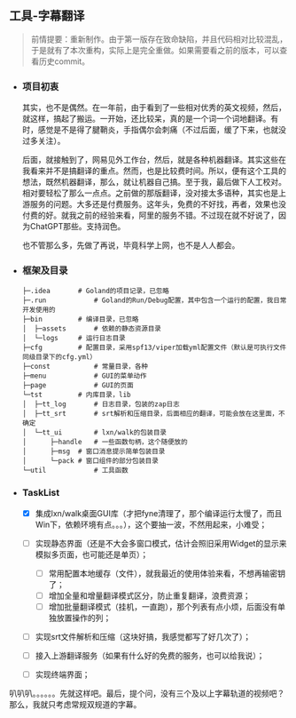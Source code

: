 ## 工具-字幕翻译

> 前情提要：重新制作。由于第一版存在致命缺陷，并且代码相对比较混乱，于是就有了本次重构，实际上是完全重做。如果需要看之前的版本，可以查看历史commit。
>



- ### 项目初衷

  其实，也不是偶然。在一年前，由于看到了一些相对优秀的英文视频，然后，就这样，搞起了搬运。一开始，还比较呆，真的是一个词一个词地翻译。有时，感觉是不是得了腱鞘炎，手指偶尔会刺痛（不过后面，缓了下来，也就没过多关注）。

  后面，就接触到了，网易见外工作台，然后，就是各种机器翻译。其实这些在我看来并不是搞翻译的重点。然而，也是比较费时间。所以，便有这个工具的想法，既然机器翻译，那么，就让机器自己搞。至于我，最后做下人工校对。相对要轻松了那么一点点。之前做的那版翻译，没对接太多语种，其实也是上游服务的问题。大多还是付费服务。这年头，免费的不好找，再者，效果也没付费的好。就我之前的经验来看，阿里的服务不错。不过现在就不好说了，因为ChatGPT那些。支持润色。

  也不管那么多，先做了再说，毕竟科学上网，也不是人人都会。

  

- ### 框架及目录

  ```shell
  ├─.idea 		# Goland的项目记录，已忽略
  ├─.run 			# Goland的Run/Debug配置，其中包含一个运行的配置，我日常开发使用的
  ├─bin			# 编译目录，已忽略
  │  ├─assets		# 依赖的静态资源目录
  │  └─logs		# 运行日志目录
  ├─cfg			# 配置目录，采用spf13/viper加载yml配置文件（默认是可执行文件同级目录下的cfg.yml）
  ├─const			# 常量目录，各种
  ├─menu			# GUI的菜单动作
  ├─page			# GUI的页面
  └─tst			# 内库目录，lib
  │  ├─tt_log		# 日志目录，包装的zap日志
  │  ├─tt_srt		# srt解析和压缩目录，后面相应的翻译，可能会放在这里面，不确定
  │  └─tt_ui		# lxn/walk的包装目录
  │      ├─handle	# 一些函数句柄，这个随便放的
  │      ├─msg	# 窗口消息提示简单包装目录
  │      └─pack	# 窗口组件的部分包装目录
  └─util			# 工具函数
  ```

  

- ### TaskList

  - [x] 集成lxn/walk桌面GUI库（才把fyne清理了，那个编译运行太慢了，而且Win下，依赖环境有点。。。），这个要抽一波，不然用起来，小难受；
  - [ ] 实现静态界面（还是不大会多窗口模式，估计会照旧采用Widget的显示来模拟多页面，也可能还是单页）；
    - [ ] 常用配置本地缓存（文件），就我最近的使用体验来看，不想再输密钥了；
    - [ ] 增加全量和增量翻译模式区分，防止重复翻译，浪费资源；
    - [ ] 增加批量翻译模式（挂机，一直跑），那个列表有点小烦，后面没有单独放置操作的列；
  - [ ] 实现srt文件解析和压缩（这块好搞，我感觉都写了好几次了）；
  - [ ] 接入上游翻译服务（如果有什么好的免费的服务，也可以给我说）；
  - [ ] 实现终端界面；



叭叭叭。。。。。。先就这样吧。最后，提个问，没有三个及以上字幕轨道的视频吧？那么，我就只考虑常规双规道的字幕。
